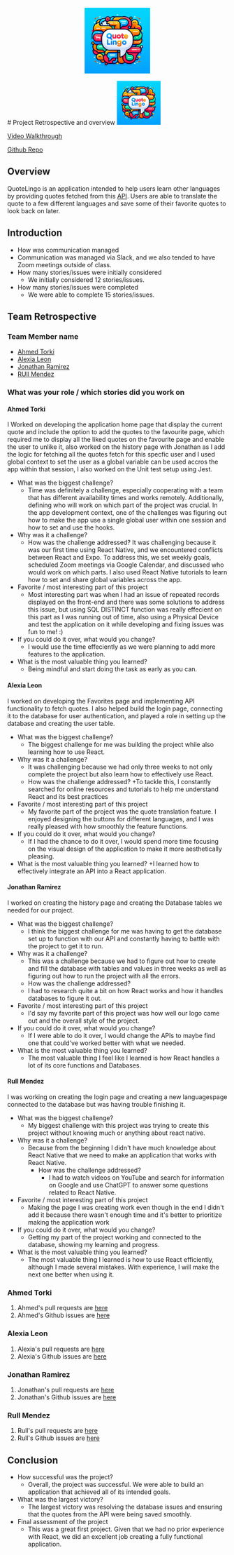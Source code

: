 <p align="center">
  <img src="assets/images/Designer-2.jpeg" alt="Logo" width="150"/>
</p>
# Project Retrospective and overview 

<img src="assets/images/Designer-2.jpeg" alt="Logo" height="100" width="100"/>

[Video Walkthrough](https://drive.google.com/file/d/1-0gD1-vVK_uTJQ4WHjX75x5OTj5rjwWV/view?usp=sharing)

[Github Repo](https://github.com/AhmedTurkiii/CST438-SWE-Project1)

## Overview

QuoteLingo is an application intended to help users learn other languages by providing quotes fetched from this [API](https://rapidapi.com/martin.svoboda/api/quotes15). Users are able to translate the quote to a few different languages and save some of their favorite quotes to look back on later. 

## Introduction

* How was communication managed
*    Communication was managed via Slack, and we also tended to have Zoom meetings outside of class. 
* How many stories/issues were initially considered
   * We initially considered 12 stories/issues.      
* How many stories/issues were completed
   * We were able to complete 15 stories/issues.     

## Team Retrospective

### Team Member name

- [Ahmed Torki](https://github.com/AhmedTurkiii/CST438-SWE-Project1/tree/torki_branch)
- [Alexia Leon](https://github.com/AhmedTurkiii/CST438-SWE-Project1/tree/leon_branch)
- [Jonathan Ramirez](https://github.com/AhmedTurkiii/CST438-SWE-Project1/tree/JR_Branch2)
- [RUll Mendez](https://github.com/AhmedTurkiii/CST438-SWE-Project1/tree/Rull_branch)

### What was your role / which stories did you work on

#### Ahmed Torki
I Worked on developing the application home page that display the current quote and include the option to add the quotes to the favourite page, which required me to display all the liked quotes on the favourite page and enable the user to unlike it, also worked on the history page with Jonathan as I add the logic for fetching all the quotes fetch for this specfic user and I used global context to set the user as a global variable can be used accros the app within that session, I also worked on the Unit test setup using Jest.
+ What was the biggest challenge?
  + Time was definitely a challenge, especially cooperating with a team that has different availability times and works remotely. Additionally, defining who will work on which part of the project was crucial. In the app development context, one of the challenges was figuring out how to make the app use a single global user within one session and how to set and use the hooks.
+ Why was it a challenge?
  + How was the challenge addressed?
    It was challenging because it was our first time using React Native, and we encountered conflicts between React and Expo. To address this, we set weekly goals, scheduled Zoom meetings via Google Calendar, and discussed who would work on which parts. I also used React Native tutorials to learn how to set and share global variables across the app.
+ Favorite / most interesting part of this project
  + Most interesting part was when I had an issue of repeated records displayed on the front-end and there was some solutions to address this issue, but using SQL DISTINCT function was really effecient on this part as I was running out of time, also using a Physical Device and test the application on it while developing and fixing issues was fun to me! :)
+ If you could do it over, what would you change?
  + I would use the time effeciently as we were planning to add more features to the application.
+ What is the most valuable thing you learned?
  + Being mindful and start doing the task as early as you can.

#### Alexia Leon
I worked on developing the Favorites page and implementing API functionality to fetch quotes. I also helped build the login page, connecting it to the database for user authentication, and played a role in setting up the database and creating the user table. 

+ What was the biggest challenge?
   + The biggest challenge for me was building the project while also learning how to use React. 
+ Why was it a challenge?
   + It was challenging because we had only three weeks to not only complete the project but also learn how to effectively use React.
  + How was the challenge addressed?
   +To tackle this, I constantly searched for online resources and tutorials to help me understand React and its best practices 
+ Favorite / most interesting part of this project
   + My favorite part of the project was the quote translation feature. I enjoyed designing the buttons for different languages, and I was really pleased with how smoothly the feature functions.
+ If you could do it over, what would you change?
   + If I had the chance to do it over, I would spend more time focusing on the visual design of the application to make it more aesthetically pleasing.
+ What is the most valuable thing you learned?
  +I learned how to effectively integrate an API into a React application. 


#### Jonathan Ramirez
I worked on creating the history page and creating the Database tables we needed for our project.

+ What was the biggest challenge?
   + I think the biggest challenge for me was having to get the database set up to function with our API and constantly having to battle with the project to get it to run.
+ Why was it a challenge?
   +  This was a challenge because we had to figure out how to create and fill the database with tables and values in three weeks as well as figuring out how to run the project with all the errors.
  + How was the challenge addressed?
   + I had to research quite a bit on how React works and how it handles databases to figure it out.  
+ Favorite / most interesting part of this project
   + I'd say my favorite part of this project was how well our logo came out and the overall style of the project.
+ If you could do it over, what would you change?
   + If I were able to do it over, I would change the APIs to maybe find one that could've worked better with what we needed. 
+ What is the most valuable thing you learned?
   + The most valuable thing I feel like I learned is how React handles a lot of its core functions and Databases.


#### Rull Mendez
I was working on creating the login page and creating a new languages ​​page connected to the database but was having trouble finishing it.

+ What was the biggest challenge?
  + My biggest challenge with this project was trying to create this project without knowing much or anything about react native.
+ Why was it a challenge?
  + Because from the beginning I didn't have much knowledge about React Native that we need to make an application that works with React Native.
    + How was the challenge addressed?
      + I had to watch videos on YouTube and search for information on Google and use ChatGPT to answer some questions related to React Native.
+ Favorite / most interesting part of this project
  + Making the page I was creating work even though in the end I didn't add it because there wasn't enough time and it's better to prioritize making the application work
+ If you could do it over, what would you change?
  + Getting my part of the project working and connected to the database, showing my learning and progress.
+ What is the most valuable thing you learned?
  + The most valuable thing I learned is how to use React efficiently, although I made several mistakes. With experience, I will make the next one better when using it.

### Ahmed Torki
1. Ahmed's pull requests are [here](https://github.com/AhmedTurkiii/CST438-SWE-Project1/issues?q=%20is%3Apr%20author%3AAhmedTurkiii%20)
1. Ahmed's Github issues are [here](https://github.com/AhmedTurkiii/CST438-SWE-Project1/issues?q=assignee%3AAhmedTurkiii)

### Alexia Leon
1. Alexia's pull requests are [here](https://github.com/AhmedTurkiii/CST438-SWE-Project1/pulls?q=author%3AAlexialeon0+)
1. Alexia's Github issues are [here](https://github.com/AhmedTurkiii/CST438-SWE-Project1/issues?q=is%3Aopen+is%3Apr+author%3A%40me)

### Jonathan Ramirez
1. Jonathan's pull requests are [here](https://github.com/AhmedTurkiii/CST438-SWE-Project1/issues?q=is%3Apr%20author%3AJoaleramirez)
1. Jonathan's Github issues are [here](https://github.com/AhmedTurkiii/CST438-SWE-Project1/issues?q=assignee%3AJoaleramirez)

### Rull Mendez
1. Rull's pull requests are [here](https://github.com/AhmedTurkiii/CST438-SWE-Project1/issues?q=is%3Apr%20author%3AShiro219)
1. Rull's Github issues are [here](https://github.com/AhmedTurkiii/CST438-SWE-Project1/issues?q=assignee%3AShiro219)


## Conclusion

- How successful was the project?
  - Overall, the project was successful. We were able to build an application that achieved all of its intended goals. 
- What was the largest victory?
  - The largest victory was resolving the database issues and ensuring that the quotes from the API were being saved smoothly.
- Final assessment of the project
  - This was a great first project. Given that we had no prior experience with React, we did an excellent job creating a fully functional application. 
